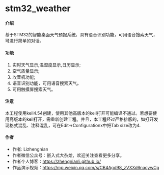 # stm32_weather

#### 介绍
基于STM32的智能桌面天气预报系统，具有语音识别功能，可用语音搜索天气，可进行简单的对话。

#### 功能

1. 实时天气显示,温湿度显示,日历显示;
2. 空气质量显示;
3. 收音机功能;
4. 语音识别功能，可用语音搜索天气。
3. 可用触摸屏搜索天气。


#### 注意
本工程使用keil4.54创建，使用其他高版本的keil打开可能编译不通过。若想要使用高版本的keil打开，需重新创建工程。并且，本工程经过严格排版的，如打开发现格式混乱、注释混乱，可在Edit->Configurationx中把Tab size改为4.

#### 作者

- 作者: Lizhengnian 
- 作者微信公众号：嵌入式大杂烩，欢迎关注查看更多分享。
- 作者个人博客：https://zhengnianli.github.io/
- 作品演示视频：https://mp.weixin.qq.com/s/CB4Agd98_zVXXd6nacywCg
